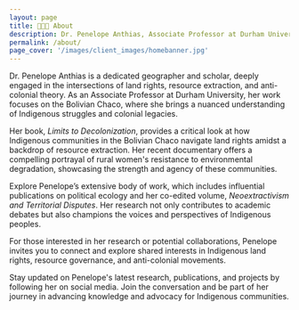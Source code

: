 ```yaml
---
layout: page
title: 👨🏻‍💻 About
description: Dr. Penelope Anthias, Associate Professor at Durham University, delves into Indigenous land struggles and resource politics in Latin America. Her research, enriched by fieldwork in Bolivia's Chaco region, combines rigorous academic inquiry with impactful documentary filmmaking.
permalink: /about/
page_cover: '/images/client_images/homebanner.jpg'
---
```


Dr. Penelope Anthias is a dedicated geographer and scholar, deeply engaged in the intersections of land rights, resource extraction, and anti-colonial theory. As an Associate Professor at Durham University, her work focuses on the Bolivian Chaco, where she brings a nuanced understanding of Indigenous struggles and colonial legacies.

Her book, *Limits to Decolonization*, provides a critical look at how Indigenous communities in the Bolivian Chaco navigate land rights amidst a backdrop of resource extraction. Her recent documentary offers a compelling portrayal of rural women's resistance to environmental degradation, showcasing the strength and agency of these communities.

Explore Penelope’s extensive body of work, which includes influential publications on political ecology and her co-edited volume, *Neoextractivism and Territorial Disputes*. Her research not only contributes to academic debates but also champions the voices and perspectives of Indigenous peoples.

For those interested in her research or potential collaborations, Penelope invites you to connect and explore shared interests in Indigenous land rights, resource governance, and anti-colonial movements.

Stay updated on Penelope's latest research, publications, and projects by following her on social media. Join the conversation and be part of her journey in advancing knowledge and advocacy for Indigenous communities.
